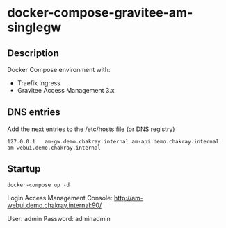 # docker-compose-gravitee-am-singlegw

## Description

Docker Compose environment with:

- Traefik Ingress
- Gravitee Access Management 3.x

## DNS entries

Add the next entries to the /etc/hosts file (or DNS registry)

```
127.0.0.1   am-gw.demo.chakray.internal am-api.demo.chakray.internal am-webui.demo.chakray.internal
```

## Startup

```
docker-compose up -d
```

Login Access Management Console: http://am-webui.demo.chakray.internal:90/

User: admin
Password: adminadmin



